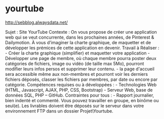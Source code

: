 # yourtube

http://sebblog.alwaysdata.net/

Sujet : Site YourTube
Contexte : On vous propose de créer une application web qui se veut concurrente, dans les prochaines années, de Pinterest & Dailymotion. 
À vous d’imaginer la charte graphique, de maquetter et de développer les prémices de cette application en devenir.
Travail à Réaliser : - Créer la charte graphique (simplifier) et maquetter votre application - Développer une page de membre, où chaque membre pourra poster deux catégories de fichiers, image ou vidéo (de taille max 5Mo), pourront modifier leurs infos persos et supprimer leur contenu. - la page d'accueil sera accessible même aux non-membres et pourront voir les derniers fichiers déposés, classer les fichiers par membres, par date ou encore par catégorie. 
Compétences requises ou à développées : - Technologies Web (HTML, Javascript, AJAX, PHP, CSS, Bootstrap) - Serveur Web, base de données SQL, PHP – GitHub. 
Contraintes pour tous : - Rapport journalier, bien indenté et commenté.
Vous pouvez travailler en groupe, en binôme ou seul(e).
Les livrables doivent être déposés sur le serveur dans votre environnement FTP dans un dossier Projet\Yourtube.
